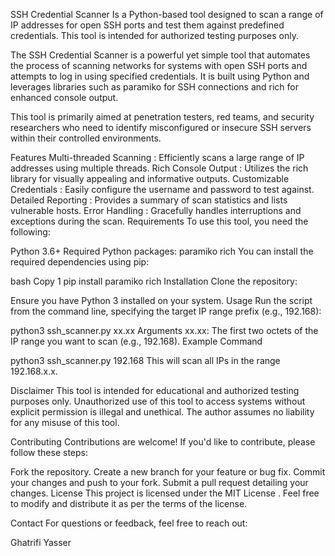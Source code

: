 SSH Credential Scanner
Is a Python-based tool designed to scan a range of IP addresses for open SSH ports and test them against predefined credentials. This tool is intended for authorized testing purposes only.

The SSH Credential Scanner is a powerful yet simple tool that automates the process of scanning networks for systems with open SSH ports and attempts to log in using specified credentials. It is built using Python and leverages libraries such as paramiko for SSH connections and rich for enhanced console output.

This tool is primarily aimed at penetration testers, red teams, and security researchers who need to identify misconfigured or insecure SSH servers within their controlled environments.

Features
Multi-threaded Scanning : Efficiently scans a large range of IP addresses using multiple threads.
Rich Console Output : Utilizes the rich library for visually appealing and informative outputs.
Customizable Credentials : Easily configure the username and password to test against.
Detailed Reporting : Provides a summary of scan statistics and lists vulnerable hosts.
Error Handling : Gracefully handles interruptions and exceptions during the scan.
Requirements
To use this tool, you need the following:

Python 3.6+
Required Python packages:
paramiko
rich
You can install the required dependencies using pip:

bash
Copy
1
pip install paramiko rich
Installation
Clone the repository:

Ensure you have Python 3 installed on your system.
Usage
Run the script from the command line, specifying the target IP range prefix (e.g., 192.168):

python3 ssh_scanner.py xx.xx
Arguments
xx.xx: The first two octets of the IP range you want to scan (e.g., 192.168).
Example Command

python3 ssh_scanner.py 192.168
This will scan all IPs in the range 192.168.x.x.

Disclaimer
This tool is intended for educational and authorized testing purposes only. Unauthorized use of this tool to access systems without explicit permission is illegal and unethical. The author assumes no liability for any misuse of this tool.

Contributing
Contributions are welcome! If you'd like to contribute, please follow these steps:

Fork the repository.
Create a new branch for your feature or bug fix.
Commit your changes and push to your fork.
Submit a pull request detailing your changes.
License
This project is licensed under the MIT License . Feel free to modify and distribute it as per the terms of the license.

Contact
For questions or feedback, feel free to reach out:

Ghatrifi Yasser

